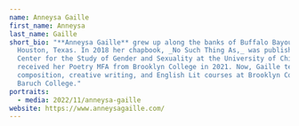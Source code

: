 ```yaml
---
name: Anneysa Gaille
first_name: Anneysa
last_name: Gaille
short_bio: "**Anneysa Gaille** grew up along the banks of Buffalo Bayou in
  Houston, Texas. In 2018 her chapbook, _No Such Thing As,_ was published by the
  Center for the Study of Gender and Sexuality at the University of Chicago. She
  received her Poetry MFA from Brooklyn College in 2021. Now, Gaille teaches
  composition, creative writing, and English Lit courses at Brooklyn College and
  Baruch College."
portraits:
  - media: 2022/11/anneysa-gaille
website: https://www.anneysagaille.com/
---
```

